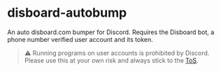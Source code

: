# disboard-autobump
An auto disboard.com bumper for Discord. Requires the Disboard bot, a phone number verified user account and its token.

> ⚠️ Running programs on user accounts is prohibited by Discord. Please use this at your own risk and always stick to the [ToS](discord.com/terms/).
